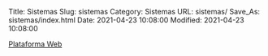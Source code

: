 Title: Sistemas
Slug: sistemas
Category: Sistemas
URL: sistemas/
Save_As: sistemas/index.html
Date: 2021-04-23 10:08:00
Modified: 2021-04-23 10:08:00


<div class="row">
    <div class="col-md-3">
    </div>
    <div class="col-md-6">
        <div class="my-3 py-3 pl-3 text-center">
            <div class="py-3">
                <a href="plataforma-web/" class="btn btn-secondary text-white">Plataforma Web</a>
            </div>
        </div>
    </div>
    <div class="col-md-3">
    </div>
</div>
